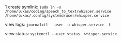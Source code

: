1 create symlink:
`sudo ln -s /home/lukas/coding/speech_to_text/whisper.service /home/lukas/.config/systemd/user/whisper.service`

view logs:
`journalctl --user -u whisper.service -f`

view status:
`systemctl --user status  whisper.service`